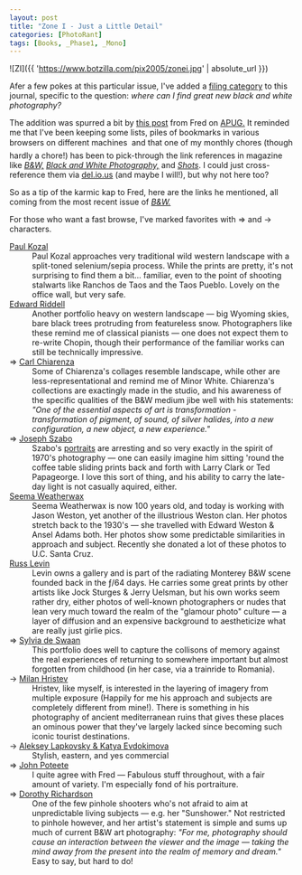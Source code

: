 ```yaml
---
layout: post
title: "Zone I - Just a Little Detail"
categories: [PhotoRant]
tags: [Books, _Phase1, _Mono]
---
```

![ZI]({{ 'https://www.botzilla.com/pix2005/zonei.jpg' | absolute_url }})

Afer a few pokes at this particular issue, I've added a <a href="/blog/archives/cat_grayscale.html">filing category</a> to this journal, specific to the question: <i>where can I find great new black and white photography?</i>

<!--more-->

The addition was spurred a bit by <a href="http://www.apug.org/forums/showthread.php?t=18215&highlight=magazine">this post</a> from Fred on <a href="http://www.apug.org/">APUG.</a> It reminded me that I've been keeping some lists, piles of bookmarks in various browsers on different machines &#151; and that one of my monthly chores (though hardly a chore!) has been to pick-through the link references in magazine like <a href="http://www.bandwmag.com"><cite>B&W,</cite></a> <a href="http:/www.gmcpubs.com/"><cite>Black and White Photography,</cite></a> and <a href="http:/www.shotsmag.com/"><cite>Shots</cite></a>. I could just cross-reference  them via <a href="http://del.icio.us/bjorke/B%26W">del.io.us</a> (and maybe I will!), but why not here too?

So as a tip of the karmic kap to Fred, here are the links he mentioned, all coming from the most recent issue of <a href="http://www.bandwmag.com"><cite>B&W.</cite></a>

For those who want a fast browse, I've marked favorites with &rArr; and &rarr; characters.

<dl>
<dt><a href="http://www.paulkozal.com/landscapes.htm">Paul Kozal</a></dt>
  <dd>Paul Kozal approaches very traditional wild western landscape with a split-toned selenium/sepia process. While the prints are pretty, it's not surprising to find them a bit... familiar, even to the point of shooting stalwarts like Ranchos de Taos and the Taos Pueblo. Lovely on the office wall, but very safe.</dd> 
<dt><a href="http://www.photoeye.com/Gallery/forms/index.cfm?image=1&id=41619&imagePosition=1&Door=2&Portfolio=Portfolio1&Gallery=2">Edward Riddell</a></dt>
   <dd>Another portfolio heavy on western landscape &#151; big Wyoming skies, bare black trees protruding from featureless snow. Photographers like these remind me of classical pianists &#151; one does not expect them to re-write Chopin, though their performance of the familiar works can still be technically impressive.</dd>
<dt>&rArr; <a href="http://www.photography.org/gallery/current/current.html">Carl Chiarenza</a></dt>
  <dd>Some of Chiarenza's collages resemble landscape, while other are less-representational and remind me of Minor White. Chiarenza's collections are exactingly made in the studio, and his awareness of the specific qualities of the B&W medium jibe well with his statements: <i>"One of the essential aspects of art is transformation - transformation of pigment, of sound, of silver halides, into a new configuration, a new object, a new experience."</i></dd>
<dt>&rArr; <a href="http://www.gittermangallery.com/html/exhibresults.asp?exnum=16484&exname=Joseph+Szabo">Joseph Szabo</a></dt>
   <dd>Szabo's <a href="http://photosofteenagers.com/">portraits</a> are arresting and so very exactly in the spirit of 1970's photography &#151; one can easily imagine him sitting 'round the coffee table sliding prints back and forth with Larry Clark or Ted Papageorge. I love this sort of thing, and his ability to carry the late-day light is not casually aquired, either.</dd>


<dt><a href="http://library.ucsc.edu/speccoll/exhibits/weatherwax.html">Seema Weatherwax</a></dt>
   <dd>Seema Weatherwax is now 100 years old, and today is working with Jason Weston, yet another of the illustrious Weston clan. Her photos stretch back to the 1930's &#151; she travelled with Edward Weston & Ansel Adams both. Her photos show some predictable similarities in approach and subject. Recently she donated a lot of these photos to U.C. Santa Cruz.</dd>
<dt><a href="http://www.russlevin.com/photographs.html">Russ Levin</a></dt>
  <dd>Levin owns a gallery and is part of the radiating Monterey B&W scene founded back in the &#131/64 days. He carries some great prints by other artists like Jock Sturges &amp; Jerry Uelsman, but his own works seem rather dry, either photos of well-known photographers or nudes that lean very much toward the realm of the "glamour photo" culture &#151; a layer of diffusion and an expensive background to aestheticize what are really just girlie pics.<dd>
<dt>&rArr; <a href="http://www.zonezero.com/exposiciones/fotografos/swaan/p7en.html">Sylvia de Swaan</a></dt>
  <dd>This portfolio does well to capture the collisons of memory against the real experiences of returning to somewhere important but almost forgotten from childhood (in her case, via a trainride to Romania).</dd>
<dt>&rarr; <a href="http://photo-zine.com/author_collection.php?AUTHOR_ID=5">Milan Hristev</a></dt>
   <dd>Hristev, like myself, is interested in the layering of imagery from multiple exposure (Happily for me his approach and subjects are completely different from mine!). There is something in his photography of ancient mediterranean ruins that gives these places an ominous power that they've largely lacked since becoming such iconic tourist destinations.</dd>
<dt>&rarr; <a href="http://www.begemotfoto.com/">Aleksey Lapkovsky &amp; Katya Evdokimova </a></dt>
   <dd>Stylish, eastern, and yes commercial</dd>
<dt>&rArr; <a href="http://www.tennphotoman.com/">John Poteete</a></dt>
   <dd>I quite agree with Fred &#151; Fabulous stuff throughout, with a fair amount of variety. I'm especially fond of his portraiture.</dd>
<dt>&rArr; <a href="http://www.dorothyrichardson.com/">Dorothy Richardson</a></dt>
   <dd>One of the few pinhole shooters who's not afraid to aim at unpredictable living subjects &#151; e.g. her "Sunshower." Not restricted to pinhole however, and her artist's statement is simple and sums up much of current B&W art photography: <i>"For me, photography should cause an interaction between the viewer and the image &#151; taking the mind away from the present into the realm of memory and dream."</i> Easy to say, but hard to do!</dd>
</dl>
